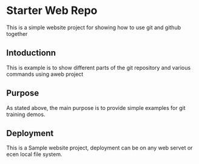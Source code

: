 # Starter Web Repo
This is a simple website project for  showing how to use git and github together
## Intoductionn

This is example is to show different parts of the git repository and various commands using aweb project

## Purpose
As stated above, the main purpose is to provide simple examples for git training demos.
## Deployment

This is a Sample website project, deployment can be on any web servet or ecen local file system.